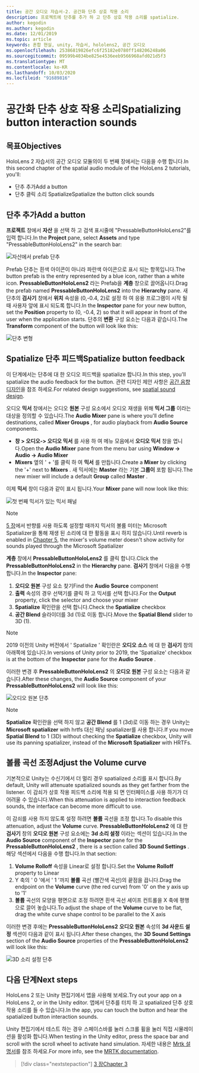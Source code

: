 ```yaml
---
title: 공간 오디오 자습서-2. 공간화 단추 상호 작용 소리
description: 프로젝트에 단추를 추가 하 고 단추 상호 작용 소리를 spatialize.
author: kegodin
ms.author: kegodin
ms.date: 12/01/2019
ms.topic: article
keywords: 혼합 현실, unity, 자습서, hololens2, 공간 오디오
ms.openlocfilehash: 25386819826efc6f25182e0780ff148206248a06
ms.sourcegitcommit: 09599b4034be825e4536eeb9566968afd021d5f3
ms.translationtype: MT
ms.contentlocale: ko-KR
ms.lasthandoff: 10/03/2020
ms.locfileid: "91689816"
---
```

# <a name="spatializing-button-interaction-sounds"></a><span data-ttu-id="99a86-105">공간화 단추 상호 작용 소리</span><span class="sxs-lookup"><span data-stu-id="99a86-105">Spatializing button interaction sounds</span></span>

## <a name="objectives"></a><span data-ttu-id="99a86-106">목표</span><span class="sxs-lookup"><span data-stu-id="99a86-106">Objectives</span></span>
<span data-ttu-id="99a86-107">HoloLens 2 자습서의 공간 오디오 모듈의이 두 번째 장에서는 다음을 수행 합니다.</span><span class="sxs-lookup"><span data-stu-id="99a86-107">In this second chapter of the spatial audio module of the HoloLens 2 tutorials, you'll:</span></span>
* <span data-ttu-id="99a86-108">단추 추가</span><span class="sxs-lookup"><span data-stu-id="99a86-108">Add a button</span></span>
* <span data-ttu-id="99a86-109">단추 클릭 소리 Spatialize</span><span class="sxs-lookup"><span data-stu-id="99a86-109">Spatialize the button click sounds</span></span>

## <a name="add-a-button"></a><span data-ttu-id="99a86-110">단추 추가</span><span class="sxs-lookup"><span data-stu-id="99a86-110">Add a button</span></span>
<span data-ttu-id="99a86-111">**프로젝트** 창에서 **자산** 을 선택 하 고 검색 표시줄에 "PressableButtonHoloLens2"를 입력 합니다.</span><span class="sxs-lookup"><span data-stu-id="99a86-111">In the **Project** pane, select **Assets** and type "PressableButtonHoloLens2" in the search bar:</span></span>

![자산에서 prefab 단추](images/spatial-audio/button-prefab-in-assets.png)

<span data-ttu-id="99a86-113">Prefab 단추는 흰색 아이콘이 아니라 파란색 아이콘으로 표시 되는 항목입니다.</span><span class="sxs-lookup"><span data-stu-id="99a86-113">The button prefab is the entry represented by a blue icon, rather than a white icon.</span></span> <span data-ttu-id="99a86-114">**PressableButtonHoloLens2** 라는 Prefab을 **계층** 창으로 끌어옵니다.</span><span class="sxs-lookup"><span data-stu-id="99a86-114">Drag the prefab named **PressableButtonHoloLens2** into the **Hierarchy** pane.</span></span> <span data-ttu-id="99a86-115">새 단추의 **검사기** 창에서 **위치** 속성을 (0,-0.4, 2)로 설정 하 여 응용 프로그램이 시작 될 때 사용자 앞에 표시 되도록 합니다.</span><span class="sxs-lookup"><span data-stu-id="99a86-115">In the **Inspector** pane for your new button, set the **Position** property to (0, -0.4, 2) so that it will appear in front of the user when the application starts.</span></span> <span data-ttu-id="99a86-116">단추의 **변환** 구성 요소는 다음과 같습니다.</span><span class="sxs-lookup"><span data-stu-id="99a86-116">The **Transform** component of the button will look like this:</span></span>

![단추 변형](images/spatial-audio/button-transform.png)

## <a name="spatialize-button-feedback"></a><span data-ttu-id="99a86-118">Spatialize 단추 피드백</span><span class="sxs-lookup"><span data-stu-id="99a86-118">Spatialize button feedback</span></span>
<span data-ttu-id="99a86-119">이 단계에서는 단추에 대 한 오디오 피드백을 spatialize 합니다.</span><span class="sxs-lookup"><span data-stu-id="99a86-119">In this step, you'll spatialize the audio feedback for the button.</span></span> <span data-ttu-id="99a86-120">관련 디자인 제안 사항은 [공간 음향 디자인](../../../design/spatial-sound-design.md)을 참조 하세요.</span><span class="sxs-lookup"><span data-stu-id="99a86-120">For related design suggestions, see [spatial sound design](../../../design/spatial-sound-design.md).</span></span> 

<span data-ttu-id="99a86-121">오디오 **믹서** 창에서는 오디오 **원본** 구성 요소에서 오디오 재생을 위해 **믹서 그룹** 이라는 대상을 정의할 수 있습니다.</span><span class="sxs-lookup"><span data-stu-id="99a86-121">The **Audio Mixer** pane is where you'll define destinations, called **Mixer Groups** , for audio playback from **Audio Source** components.</span></span> 
* <span data-ttu-id="99a86-122">**창 > 오디오-> 오디오 믹서** 를 사용 하 여 메뉴 모음에서 **오디오 믹서** 창을 엽니다.</span><span class="sxs-lookup"><span data-stu-id="99a86-122">Open the **Audio Mixer** pane from the menu bar using **Window -> Audio -> Audio Mixer**</span></span>
* <span data-ttu-id="99a86-123">**Mixers** 옆의 ' + '를 클릭 하 여 **믹서** 를 만듭니다.</span><span class="sxs-lookup"><span data-stu-id="99a86-123">Create a **Mixer** by clicking the '+' next to **Mixers** .</span></span> <span data-ttu-id="99a86-124">새 믹서에는 **Master** 라는 기본 **그룹이** 포함 됩니다.</span><span class="sxs-lookup"><span data-stu-id="99a86-124">The new mixer will include a default **Group** called **Master** .</span></span>

<span data-ttu-id="99a86-125">이제 **믹서** 창이 다음과 같이 표시 됩니다.</span><span class="sxs-lookup"><span data-stu-id="99a86-125">Your **Mixer** pane will now look like this:</span></span>

![첫 번째 믹서가 있는 믹서 패널](images/spatial-audio/mixer-panel-with-first-mixer.png)

> [!NOTE]
> <span data-ttu-id="99a86-127">[5 장](unity-spatial-audio-ch5.md)에서 반향를 사용 하도록 설정할 때까지 믹서의 볼륨 미터는 Microsoft Spatializer을 통해 재생 된 소리에 대 한 활동을 표시 하지 않습니다.</span><span class="sxs-lookup"><span data-stu-id="99a86-127">Until reverb is enabled in [Chapter 5](unity-spatial-audio-ch5.md), the mixer's volume meter doesn't show activity for sounds played through the Microsoft Spatializer</span></span>

<span data-ttu-id="99a86-128">**계층** 창에서 **PressableButtonHoloLens2** 를 클릭 합니다.</span><span class="sxs-lookup"><span data-stu-id="99a86-128">Click the **PressableButtonHoloLens2** in the **Hierarchy** pane.</span></span> <span data-ttu-id="99a86-129">**검사기** 창에서 다음을 수행 합니다.</span><span class="sxs-lookup"><span data-stu-id="99a86-129">In the **Inspector** pane:</span></span>
1. <span data-ttu-id="99a86-130">**오디오 원본** 구성 요소 찾기</span><span class="sxs-lookup"><span data-stu-id="99a86-130">Find the **Audio Source** component</span></span>
2. <span data-ttu-id="99a86-131">**출력** 속성의 경우 선택기를 클릭 하 고 믹서를 선택 합니다.</span><span class="sxs-lookup"><span data-stu-id="99a86-131">For the **Output** property, click the selector and choose your mixer</span></span>
3. <span data-ttu-id="99a86-132">**Spatialize** 확인란을 선택 합니다.</span><span class="sxs-lookup"><span data-stu-id="99a86-132">Check the **Spatialize** checkbox</span></span>
4. <span data-ttu-id="99a86-133">**공간 Blend** 슬라이더를 3d (1)로 이동 합니다.</span><span class="sxs-lookup"><span data-stu-id="99a86-133">Move the **Spatial Blend** slider to 3D (1).</span></span>

> [!NOTE]
> <span data-ttu-id="99a86-134">2019 이전의 Unity 버전에서 ' Spatialize ' 확인란은 **오디오 소스** 에 대 한 **검사기** 창의 아래쪽에 있습니다.</span><span class="sxs-lookup"><span data-stu-id="99a86-134">In versions of Unity prior to 2019, the 'Spatialize' checkbox is at the bottom of the **Inspector** pane for the **Audio Source** .</span></span>

<span data-ttu-id="99a86-135">이러한 변경 후 **PressableButtonHoloLens2** 의 **오디오 원본** 구성 요소는 다음과 같습니다.</span><span class="sxs-lookup"><span data-stu-id="99a86-135">After these changes, the **Audio Source** component of your **PressableButtonHoloLens2** will look like this:</span></span>

![오디오 원본 단추](images/spatial-audio/button-audio-source.png)

> [!NOTE]
> <span data-ttu-id="99a86-137">**Spatialize** 확인란을 선택 하지 않고 **공간 Blend** 를 1 (3d)로 이동 하는 경우 Unity는 **Microsoft spatializer** with hrtfs 대신 패닝 spatializer를 사용 합니다.</span><span class="sxs-lookup"><span data-stu-id="99a86-137">If you move **Spatial Blend** to 1 (3D) without checking the **Spatialize** checkbox, Unity will use its panning spatializer, instead of the **Microsoft Spatializer** with HRTFs.</span></span>

## <a name="adjust-the-volume-curve"></a><span data-ttu-id="99a86-138">볼륨 곡선 조정</span><span class="sxs-lookup"><span data-stu-id="99a86-138">Adjust the Volume curve</span></span>
<span data-ttu-id="99a86-139">기본적으로 Unity는 수신기에서 더 멀리 경우 spatialized 소리를 표시 합니다.</span><span class="sxs-lookup"><span data-stu-id="99a86-139">By default, Unity will attenuate spatialized sounds as they get farther from the listener.</span></span> <span data-ttu-id="99a86-140">이 감쇠가 상호 작용 피드백 소리에 적용 되 면 인터페이스를 사용 하기가 더 어려울 수 있습니다.</span><span class="sxs-lookup"><span data-stu-id="99a86-140">When this attenuation is applied to interaction feedback sounds, the interface can become more difficult to use.</span></span>

<span data-ttu-id="99a86-141">이 감쇠를 사용 하지 않도록 설정 하려면 **볼륨** 곡선을 조정 합니다.</span><span class="sxs-lookup"><span data-stu-id="99a86-141">To disable this attenuation, adjust the **Volume** curve.</span></span> <span data-ttu-id="99a86-142">**PressableButtonHoloLens2** 에 대 한 **검사기** 창의 **오디오 원본** 구성 요소에는 **3d 소리 설정** 이라는 섹션이 있습니다.</span><span class="sxs-lookup"><span data-stu-id="99a86-142">In the **Audio Source** component of the **Inspector** pane for the **PressableButtonHoloLens2** , there is a section called **3D Sound Settings** .</span></span> <span data-ttu-id="99a86-143">해당 섹션에서 다음을 수행 합니다.</span><span class="sxs-lookup"><span data-stu-id="99a86-143">In that section:</span></span>
1. <span data-ttu-id="99a86-144">**Volume Rolloff** 속성을 Linear로 설정 합니다.</span><span class="sxs-lookup"><span data-stu-id="99a86-144">Set the **Volume Rolloff** property to Linear</span></span>
2. <span data-ttu-id="99a86-145">Y 축의 ' 0 '에서 ' 1 '까지 **볼륨** 곡선 (빨간색 곡선)의 끝점을 끕니다.</span><span class="sxs-lookup"><span data-stu-id="99a86-145">Drag the endpoint on the **Volume** curve (the red curve) from '0' on the y axis up to '1'</span></span>
3. <span data-ttu-id="99a86-146">**볼륨** 곡선의 모양을 평면으로 조정 하려면 흰색 곡선 셰이프 컨트롤을 X 축에 평행으로 끌어 놓습니다.</span><span class="sxs-lookup"><span data-stu-id="99a86-146">To adjust the shape of the **Volume** curve to be flat, drag the white curve shape control to be parallel to the X axis</span></span>

<span data-ttu-id="99a86-147">이러한 변경 후에는 **PressableButtonHoloLens2** **오디오 원본** 속성의 **3d 사운드 설정** 섹션이 다음과 같이 표시 됩니다.</span><span class="sxs-lookup"><span data-stu-id="99a86-147">After these changes, the **3D Sound Settings** section of the **Audio Source** properties of the **PressableButtonHoloLens2** will look like this:</span></span>

![3D 소리 설정 단추](images/spatial-audio/button-3d-sound-settings.png)

## <a name="next-steps"></a><span data-ttu-id="99a86-149">다음 단계</span><span class="sxs-lookup"><span data-stu-id="99a86-149">Next steps</span></span>

<span data-ttu-id="99a86-150">HoloLens 2 또는 Unity 편집기에서 앱을 사용해 보세요.</span><span class="sxs-lookup"><span data-stu-id="99a86-150">Try out your app on a HoloLens 2, or in the Unity editor.</span></span> <span data-ttu-id="99a86-151">앱에서 단추를 터치 하 고 spatialized 단추 상호 작용 소리를 들 수 있습니다.</span><span class="sxs-lookup"><span data-stu-id="99a86-151">In the app, you can touch the button and hear the spatialized button interaction sounds.</span></span>

<span data-ttu-id="99a86-152">Unity 편집기에서 테스트 하는 경우 스페이스바를 눌러 스크롤 휠을 눌러 직접 시뮬레이션을 활성화 합니다.</span><span class="sxs-lookup"><span data-stu-id="99a86-152">When testing in the Unity editor, press the space bar and scroll with the scroll wheel to activate hand simulation.</span></span> <span data-ttu-id="99a86-153">자세한 내용은 [Mrtk 설명서](https://microsoft.github.io/MixedRealityToolkit-Unity/Documentation/GettingStartedWithTheMRTK.html#using-the-in-editor-hand-input-simulation-to-test-a-scene)를 참조 하세요.</span><span class="sxs-lookup"><span data-stu-id="99a86-153">For more info, see the [MRTK documentation](https://microsoft.github.io/MixedRealityToolkit-Unity/Documentation/GettingStartedWithTheMRTK.html#using-the-in-editor-hand-input-simulation-to-test-a-scene).</span></span>

> [!div class="nextstepaction"]
> [<span data-ttu-id="99a86-154">3 장</span><span class="sxs-lookup"><span data-stu-id="99a86-154">Chapter 3</span></span>](unity-spatial-audio-ch3.md)

